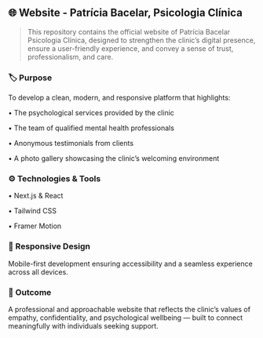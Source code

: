 ## 🌐 Website - Patrícia Bacelar, Psicologia Clínica

>This repository contains the official website of Patrícia Bacelar Psicologia Clínica, designed to strengthen the clinic’s digital presence, ensure a user-friendly experience, and convey a sense of trust, professionalism, and care.

### 🏷️ Purpose

To develop a clean, modern, and responsive platform that highlights:

• The psychological services provided by the clinic

• The team of qualified mental health professionals

• Anonymous testimonials from clients

• A photo gallery showcasing the clinic’s welcoming environment

### ⚙️ Technologies & Tools

• Next.js & React 

• Tailwind CSS 

• Framer Motion

### 📱 Responsive Design

Mobile-first development ensuring accessibility and a seamless experience across all devices.

### 💼 Outcome

A professional and approachable website that reflects the clinic’s values of empathy, confidentiality, and psychological wellbeing — built to connect meaningfully with individuals seeking support.